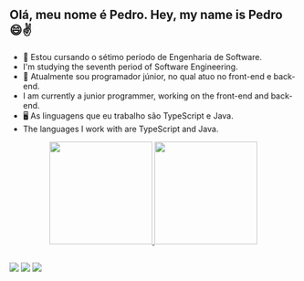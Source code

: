 ## Olá, meu nome é Pedro. Hey, my name is Pedro 😄✌

- 🏫 Estou cursando o sétimo período de Engenharia de Software. 
- I'm studying the seventh period of Software Engineering.
- 🔭 Atualmente sou programador júnior, no qual atuo no front-end e back-end. 
- I am currently a junior programmer, working on the front-end and back-end.
- 🖥️ As linguagens que eu trabalho são TypeScript e Java. 
- The languages I work with are TypeScript and Java.



<div align="center">
  <a href="https://github.com/PedroLuizSantos">
  <img height="180em" src="https://github-readme-stats.vercel.app/api?username=PedroLuizSantos&show_icons=true&theme=dracula&include_all_commits=true&count_private=true"/>
  <img height="180em" src="https://github-readme-stats.vercel.app/api/top-langs/?username=PedroLuizSantos&layout=compact&langs_count=7&theme=dracula"/>
</div>
  
  ##
 
<div> 

<a href="https://www.instagram.com/ppe123x/" target="_blank"><img src="https://img.shields.io/badge/-Instagram-%23E4405F?style=for-the-badge&logo=instagram&logoColor=white" target="_blank"></a>
<a href = "mailto:pedro.pendragon123x@gmail.com"><img src="https://img.shields.io/badge/-Gmail-%23333?style=for-the-badge&logo=gmail&logoColor=white" target="_blank"></a>
<a href="https://www.linkedin.com/in/pedro-luiz-costa-dos-santos-3ab048192/" target="_blank"><img src="https://img.shields.io/badge/-LinkedIn-%230077B5?style=for-the-badge&logo=linkedin&logoColor=white" target="_blank"></a> 
